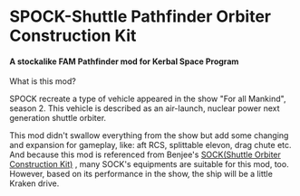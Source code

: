 # SPOCK-Shuttle Pathfinder Orbiter Construction Kit
#### A stockalike FAM Pathfinder mod for Kerbal Space Program

What is this mod?

SPOCK recreate a type of vehicle appeared in the show "For all Mankind", season 2. This vehicle is described as an air-launch, nuclear power next generation shuttle orbiter.

This mod didn't swallow everything from the show but add some changing and expansion for gameplay, like: aft RCS, splittable elevon, drag chute etc.
And because this mod is referenced from Benjee's [SOCK(Shuttle Orbiter Construction Kit)](https://forum.kerbalspaceprogram.com/index.php?/topic/186023-112x-shuttle-orbiter-construction-kit-stockalike-space-shuttle-orbiter-tubes-v118/)
, many SOCK's equipments are suitable for this mod, too.
 However, based on its performance in the show, the ship will be a little Kraken drive.
